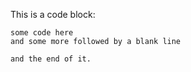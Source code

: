 This is a code block:

    some code here
    and some more followed by a blank line
    
    and the end of it.
